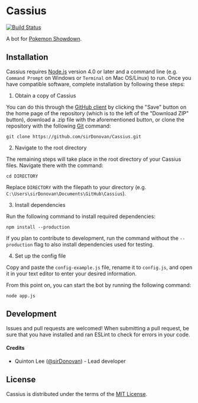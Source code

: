 # Cassius
[![Build Status](https://travis-ci.org/sirDonovan/Cassius.svg)](https://travis-ci.org/sirDonovan/Cassius)

A bot for [Pokemon Showdown][1].

  [1]: https://github.com/Zarel/Pokemon-Showdown

## Installation
Cassius requires [Node.js][2] version 4.0 or later and a command line (e.g. `Command Prompt` on Windows or `Terminal` on Mac OS/Linux) to run. Once you have compatible software, complete installation by following these steps:

1. Obtain a copy of Cassius

  You can do this through the [GitHub client][3] by clicking the "Save" button on the home page of the repository (which is to the left of the "Download ZIP" button), download a .zip file with the aforementioned button, or clone the repository with the following [Git][4] command:
  
  `git clone https://github.com/sirDonovan/Cassius.git`

  [2]: https://nodejs.org/
  [3]: https://desktop.github.com/
  [4]: https://git-scm.com/

2. Navigate to the root directory

  The remaining steps will take place in the root directory of your Cassius files. Navigate there with the command:

  `cd DIRECTORY`
  
  Replace `DIRECTORY` with the filepath to your directory (e.g. `C:\Users\sirDonovan\Documents\GitHub\Cassius`).

3. Install dependencies

  Run the following command to install required dependencies:

  `npm install --production`

  If you plan to contribute to development, run the command without the `--production` flag to also install dependencies used for testing.

4. Set up the config file

  Copy and paste the `config-example.js` file, rename it to `config.js`, and open it in your text editor to enter your desired information.

From this point on, you can start the bot by running the following command:

  `node app.js`

## Development

  Issues and pull requests are welcomed! When submitting a pull request, be sure that you have installed and ran ESLint to check for errors in your code.

#### Credits

  * Quinton Lee ([@sirDonovan][5]) - Lead developer

  [5]: https://github.com/sirDonovan

## License

  Cassius is distributed under the terms of the [MIT License][6].

  [6]: https://github.com/sirDonovan/Cassius/blob/master/LICENSE
